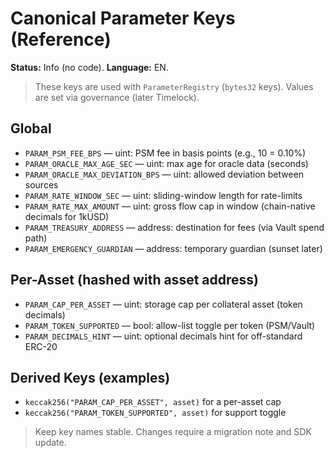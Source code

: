 # Canonical Parameter Keys (Reference)
**Status:** Info (no code). **Language:** EN.

> These keys are used with `ParameterRegistry` (`bytes32` keys). Values are set via governance (later Timelock).

## Global
- `PARAM_PSM_FEE_BPS` — uint: PSM fee in basis points (e.g., 10 = 0.10%)
- `PARAM_ORACLE_MAX_AGE_SEC` — uint: max age for oracle data (seconds)
- `PARAM_ORACLE_MAX_DEVIATION_BPS` — uint: allowed deviation between sources
- `PARAM_RATE_WINDOW_SEC` — uint: sliding-window length for rate-limits
- `PARAM_RATE_MAX_AMOUNT` — uint: gross flow cap in window (chain-native decimals for 1kUSD)
- `PARAM_TREASURY_ADDRESS` — address: destination for fees (via Vault spend path)
- `PARAM_EMERGENCY_GUARDIAN` — address: temporary guardian (sunset later)

## Per-Asset (hashed with asset address)
- `PARAM_CAP_PER_ASSET` — uint: storage cap per collateral asset (token decimals)
- `PARAM_TOKEN_SUPPORTED` — bool: allow-list toggle per token (PSM/Vault)
- `PARAM_DECIMALS_HINT` — uint: optional decimals hint for off-standard ERC-20

## Derived Keys (examples)
- `keccak256("PARAM_CAP_PER_ASSET", asset)` for a per-asset cap
- `keccak256("PARAM_TOKEN_SUPPORTED", asset)` for support toggle

> Keep key names stable. Changes require a migration note and SDK update.
